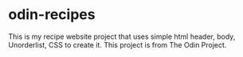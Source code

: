 # odin-recipes
This is my recipe website project that uses simple html header, body, Unorderlist, CSS to create it. This project is from The Odin Project.
